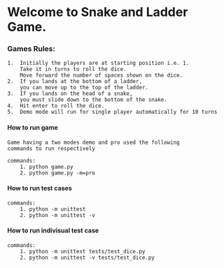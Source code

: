 # Welcome to Snake and Ladder Game.


### Games Rules:
    1.  Initially the players are at starting position i.e. 1.
        Take it in turns to roll the dice.
        Move forward the number of spaces shown on the dice.
    2.  If you lands at the bottom of a ladder,
        you can move up to the top of the ladder.
    3.  If you lands on the head of a snake,
        you must slide down to the bottom of the snake.
    4.  Hit enter to roll the dice.
    5.  Demo mode will run for single player automatically for 10 turns


#### How to run game
    Game having a two modes demo and pro used the following
    commands to run respectively

    commands:
        1. python game.py
        2. python game.py -m=pro


#### How to run test cases

    commands:
        1. python -m unittest
        2. python -m unittest -v


#### How to run indivisual test case

    commands:
        1. python -m unittest tests/test_dice.py
        2. python -m unittest -v tests/test_dice.py

